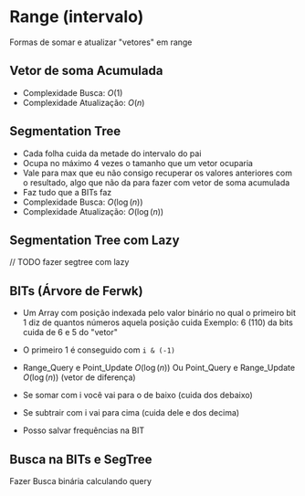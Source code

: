 # Range (intervalo)
Formas de somar e atualizar "vetores" em range

## Vetor de soma Acumulada
- Complexidade Busca: $`O(1)`$
- Complexidade Atualização: $`O(n)`$

## Segmentation Tree
- Cada folha cuida da metade do intervalo do pai
- Ocupa no máximo 4 vezes o tamanho que um vetor ocuparia
- Vale para max que eu não consigo recuperar os valores anteriores com o resultado, algo que não da para fazer com vetor de soma acumulada
- Faz tudo que a BITs faz
- Complexidade Busca: $`O(\log (n))`$
- Complexidade Atualização: $`O(\log (n))`$

## Segmentation Tree com Lazy
// TODO fazer segtree com lazy

## BITs (Árvore de Ferwk)
- Um Array com posição indexada pelo valor binário no qual o primeiro bit 1 diz de quantos números aquela posição cuida
Exemplo: 6 (110) da bits cuida de 6 e 5 do "vetor"
- O primeiro 1 é conseguido com `i & (-1)`
- Range_Query e Point_Update $`O(\log (n))`$
Ou Point_Query e Range_Update $`O(\log (n))`$ (vetor de diferença)


- Se somar com i você vai para o de baixo (cuida dos debaixo)
- Se subtrair com i vai para cima (cuida dele e dos decima)
- Posso salvar frequências na BIT

## Busca na BITs e SegTree
Fazer Busca binária calculando query
